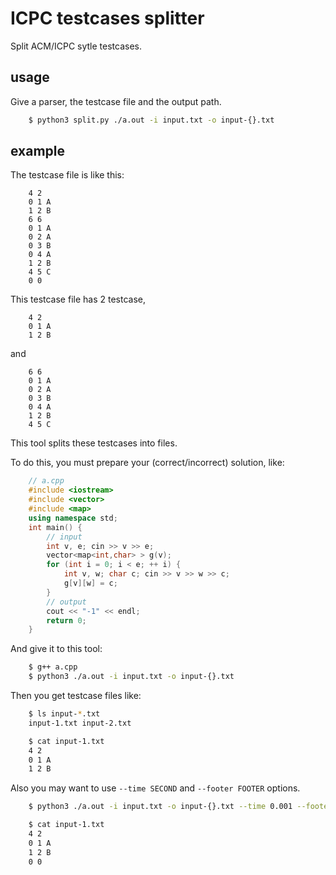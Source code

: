 # ICPC testcases splitter

Split ACM/ICPC sytle testcases.

## usage

Give a parser, the testcase file and the output path.

``` sh
    $ python3 split.py ./a.out -i input.txt -o input-{}.txt
```

## example

The testcase file is like this:

```
    4 2
    0 1 A
    1 2 B
    6 6
    0 1 A
    0 2 A
    0 3 B
    0 4 A
    1 2 B
    4 5 C
    0 0
```

This testcase file has 2 testcase,

```
    4 2
    0 1 A
    1 2 B
```

and

```
    6 6
    0 1 A
    0 2 A
    0 3 B
    0 4 A
    1 2 B
    4 5 C
```

This tool splits these testcases into files.

To do this, you must prepare your (correct/incorrect) solution, like:

``` c++
    // a.cpp
    #include <iostream>
    #include <vector>
    #include <map>
    using namespace std;
    int main() {
        // input
        int v, e; cin >> v >> e;
        vector<map<int,char> > g(v);
        for (int i = 0; i < e; ++ i) {
            int v, w; char c; cin >> v >> w >> c;
            g[v][w] = c;
        }
        // output
        cout << "-1" << endl;
        return 0;
    }
```

And give it to this tool:

``` sh
    $ g++ a.cpp
    $ python3 ./a.out -i input.txt -o input-{}.txt
```

Then you get testcase files like:

``` sh
    $ ls input-*.txt
    input-1.txt input-2.txt

    $ cat input-1.txt
    4 2
    0 1 A
    1 2 B
```

Also you may want to use `--time SECOND` and `--footer FOOTER` options.

``` sh
    $ python3 ./a.out -i input.txt -o input-{}.txt --time 0.001 --footer '0 0'

    $ cat input-1.txt
    4 2
    0 1 A
    1 2 B
    0 0
```
